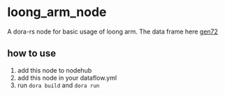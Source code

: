# loong_arm_node
A dora-rs node for basic usage of loong arm. The data frame here [gen72](https://github.com/wangjianpeng200/dora_gen72_test/blob/main/examples/gen72/pick-place-gen72.py)

## how to use

1. add this node to nodehub
2. add this node in your dataflow.yml
3. run `dora build` and `dora run`
